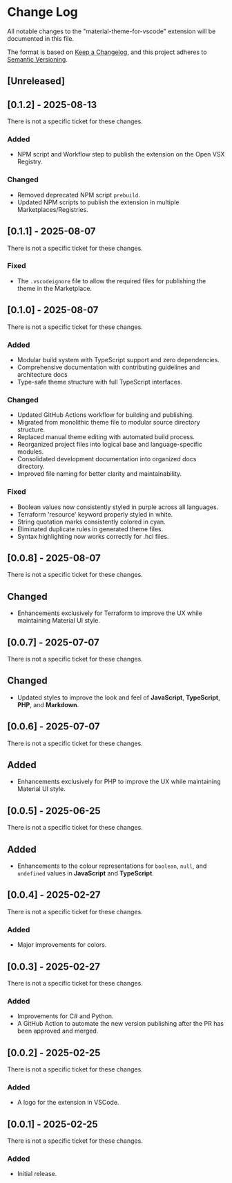 # Change Log

All notable changes to the "material-theme-for-vscode" extension will be documented in this file.

The format is based on [Keep a Changelog](https://keepachangelog.com/en/1.0.0/),
and this project adheres to [Semantic Versioning](https://semver.org/spec/v2.0.0.html).

## [Unreleased]

## [0.1.2] - 2025-08-13

There is not a specific ticket for these changes.

### Added

- NPM script and Workflow step to publish the extension on the Open VSX Registry.

### Changed

- Removed deprecated NPM script `prebuild`.
- Updated NPM scripts to publish the extension in multiple Marketplaces/Registries.

## [0.1.1] - 2025-08-07

There is not a specific ticket for these changes.

### Fixed

- The `.vscodeignore` file to allow the required files for publishing the theme in the Marketplace.

## [0.1.0] - 2025-08-07

There is not a specific ticket for these changes.

### Added

- Modular build system with TypeScript support and zero dependencies.
- Comprehensive documentation with contributing guidelines and architecture docs
- Type-safe theme structure with full TypeScript interfaces.

### Changed

- Updated GitHub Actions workflow for building and publishing.
- Migrated from monolithic theme file to modular source directory structure.
- Replaced manual theme editing with automated build process.
- Reorganized project files into logical base and language-specific modules.
- Consolidated development documentation into organized docs directory.
- Improved file naming for better clarity and maintainability.

### Fixed

- Boolean values now consistently styled in purple across all languages.
- Terraform 'resource' keyword properly styled in white.
- String quotation marks consistently colored in cyan.
- Eliminated duplicate rules in generated theme files.
- Syntax highlighting now works correctly for .hcl files.

## [0.0.8] - 2025-08-07

There is not a specific ticket for these changes.

## Changed

- Enhancements exclusively for Terraform to improve the UX while maintaining Material UI style.

## [0.0.7] - 2025-07-07

There is not a specific ticket for these changes.

## Changed

- Updated styles to improve the look and feel of **JavaScript**, **TypeScript**, **PHP**, and **Markdown**.

## [0.0.6] - 2025-07-07

There is not a specific ticket for these changes.

## Added

- Enhancements exclusively for PHP to improve the UX while maintaining Material UI style.

## [0.0.5] - 2025-06-25

There is not a specific ticket for these changes.

## Added

- Enhancements to the colour representations for `boolean`, `null`, and `undefined` values in **JavaScript** and **TypeScript**.

## [0.0.4] - 2025-02-27

There is not a specific ticket for these changes.

### Added

- Major improvements for colors.

## [0.0.3] - 2025-02-27

There is not a specific ticket for these changes.

### Added

- Improvements for C# and Python.
- A GitHub Action to automate the new version publishing after the PR has been approved and merged.

## [0.0.2] - 2025-02-25

There is not a specific ticket for these changes.

### Added

- A logo for the extension in VSCode.

## [0.0.1] - 2025-02-25

There is not a specific ticket for these changes.

### Added

- Initial release.
